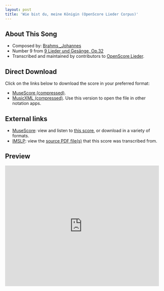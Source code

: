 ```yaml
---
layout: post
title: 'Wie bist du, meine Königin (OpenScore Lieder Corpus)'
---
```


## About This Song

- Composed by: [Brahms,_Johannes](https://fourscoreandmore.org/openscore/lieder/Brahms,_Johannes)
- Number 9 from [9 Lieder und Gesänge, Op.32](https://fourscoreandmore.org/openscore/lieder/Brahms,_Johannes/9_Lieder_und_Gesänge,_Op.32)
- Transcribed and maintained by contributors to [OpenScore Lieder].

[OpenScore Lieder]: https://musescore.com/openscore-lieder-corpus

## Direct Download

Click on the links below to download the score in your preferred format:
- [MuseScore (compressed)](https://github.com/openscore/lieder/blob/main/scores/Brahms,_Johannes/9_Lieder_und_Gesänge,_Op.32/9_Wie_bist_du,_meine_Königin/lc5846100.mscz?raw=true).
- [MusicXML (compressed)](https://github.com/openscore/lieder/blob/main/scores/Brahms,_Johannes/9_Lieder_und_Gesänge,_Op.32/9_Wie_bist_du,_meine_Königin/lc5846100.mxl?raw=true). Use this version to open the file in other notation apps.

## External links

- [MuseScore]: view and listen to [this score][MuseScore], or download in a variety of formats.
- [IMSLP]: view the [source PDF file(s)][IMSLP] that this score was transcribed from.

[MuseScore]: https://musescore.com/score/5846100
[IMSLP]: https://imslp.org/wiki/Special:ReverseLookup/97708

## Preview

<iframe width="100%" height="394" src="https://musescore.com/openscore-lieder-corpus/scores/5846100/embed" frameborder="0" allowfullscreen allow="autoplay; fullscreen"></iframe>
